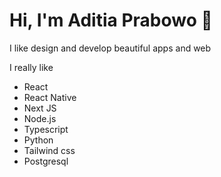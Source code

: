 # Hi, I'm Aditia Prabowo 👋

I like design and develop beautiful apps and web

I really like
* React
* React Native
* Next JS
* Node.js
* Typescript
* Python
* Tailwind css
* Postgresql
